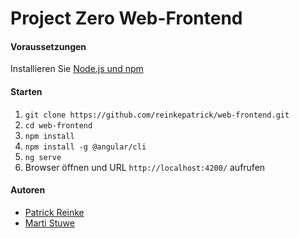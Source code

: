 # Project Zero Web-Frontend

#### Voraussetzungen
Installieren Sie [Node.js und npm](https://nodejs.org/en/download/)


#### Starten
1. ``git clone https://github.com/reinkepatrick/web-frontend.git``
2. ``cd web-frontend``
3. ``npm install``
4. ``npm install -g @angular/cli``
5. ``ng serve``
6. Browser öffnen und URL ``http://localhost:4200/`` aufrufen


#### Autoren
* [Patrick Reinke](https://github.com/reinkepatrick)
* [Marti Stuwe](https://github.com/martistuwe)
